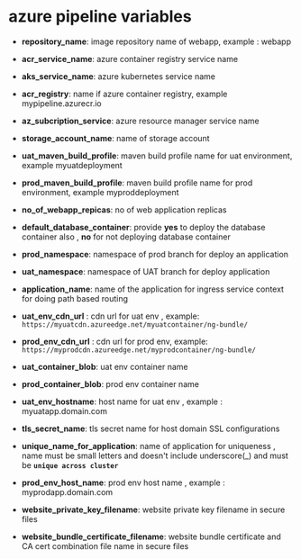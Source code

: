 # azure pipeline variables

- **repository_name**: image repository name of webapp, example : webapp
- **acr_service_name**: azure container registry service name
- **aks_service_name**: azure kubernetes service name
- **acr_registry**: name if azure container registry, example mypipeline.azurecr.io
- **az_subcription_service**: azure resource manager service name
- **storage_account_name**: name of storage account
- **uat_maven_build_profile**: maven build profile name for uat environment, example myuatdeployment
- **prod_maven_build_profile**: maven build profile name for prod environment, example myproddeployment
- **no_of_webapp_repicas**: no of web application replicas
- **default_database_container**: provide **yes** to deploy the database container also , **no** for not deploying database container
- **prod_namespace**: namespace of prod branch for deploy an application
- **uat_namespace**: namespace of UAT branch for deploy application
- **application_name**: name of the application for ingress service context for doing path based routing

- **uat_env_cdn_url** : cdn url for uat env , example: `https://myuatcdn.azureedge.net/myuatcontainer/ng-bundle/`
- **prod_env_cdn_url** : cdn url for prod env, example: `https://myprodcdn.azureedge.net/myprodcontainer/ng-bundle/`
- **uat_container_blob**: uat env container name
- **prod_container_blob**: prod env container name
- **uat_env_hostname**: host name for uat env , example : myuatapp.domain.com
- **tls_secret_name**: tls secret name for host domain SSL configurations
- **unique_name_for_application**: name of application for uniqueness , name must be small letters and doesn't include underscore(_) and must be **`unique across cluster`**
- **prod_env_host_name**: prod env host name , example : myprodapp.domain.com
- **website_private_key_filename**: website private key filename in secure files
- **website_bundle_certificate_filename**: website bundle certificate and CA cert combination file name in secure files
